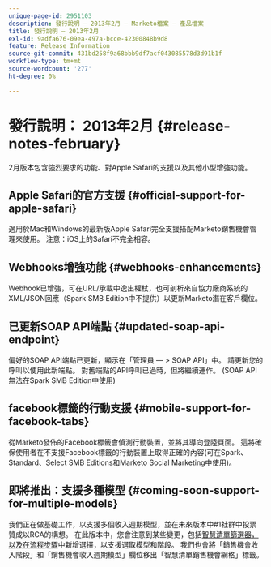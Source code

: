 ```yaml
---
unique-page-id: 2951103
description: 發行說明 — 2013年2月 — Marketo檔案 — 產品檔案
title: 發行說明 — 2013年2月
exl-id: 9adfa676-09ea-497a-bcce-42300848b9d8
feature: Release Information
source-git-commit: 431bd258f9a68bbb9df7acf043085578d3d91b1f
workflow-type: tm+mt
source-wordcount: '277'
ht-degree: 0%

---
```


# 發行說明： 2013年2月 {#release-notes-february}

2月版本包含強烈要求的功能、對Apple Safari的支援以及其他小型增強功能。

## Apple Safari的官方支援 {#official-support-for-apple-safari}

適用於Mac和Windows的最新版Apple Safari完全支援搭配Marketo銷售機會管理來使用。 注意：iOS上的Safari不完全相容。

## Webhooks增強功能 {#webhooks-enhancements}

Webhook已增強，可在URL/承載中逸出權杖，也可剖析來自協力廠商系統的XML/JSON回應（Spark SMB Edition中不提供）以更新Marketo潛在客戶欄位。

## 已更新SOAP API端點 {#updated-soap-api-endpoint}

偏好的SOAP API端點已更新，顯示在「管理員 — > SOAP API」中。 請更新您的呼叫以使用此新端點。 對舊端點的API呼叫已過時，但將繼續運作。 (SOAP API無法在Spark SMB Edition中使用)

## facebook標籤的行動支援 {#mobile-support-for-facebook-tabs}

從Marketo發佈的Facebook標籤會偵測行動裝置，並將其導向登陸頁面。 這將確保使用者在不支援Facebook標籤的行動裝置上取得正確的內容(可在Spark、Standard、Select SMB Editions和Marketo Social Marketing中使用)。

## 即將推出：支援多種模型 {#coming-soon-support-for-multiple-models}

我們正在做基礎工作，以支援多個收入週期模型，並在未來版本中#1社群中投票贊成以RCA的構想。 在此版本中，您會注意到某些變更，包括[智慧清單篩選器，以及在流程步驟](/help/marketo/product-docs/reporting/revenue-cycle-analytics/revenue-cycle-models/find-all-leads-in-a-revenue-cycle-model.md)中新增選擇，以支援選取模型和階段。 我們也會將「銷售機會收入階段」和「銷售機會收入週期模型」欄位移出「智慧清單銷售機會網格」標籤。

